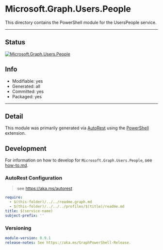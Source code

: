 <!-- region Generated -->
# Microsoft.Graph.Users.People
This directory contains the PowerShell module for the UsersPeople service.

---
## Status
[![Microsoft.Graph.Users.People](https://img.shields.io/powershellgallery/v/Microsoft.Graph.Users.People.svg?style=flat-square&label=Microsoft.Graph.Users.People "Microsoft.Graph.Users.People")](https://www.powershellgallery.com/packages/Microsoft.Graph.Users.People/)

## Info
- Modifiable: yes
- Generated: all
- Committed: yes
- Packaged: yes

---
## Detail
This module was primarily generated via [AutoRest](https://github.com/Azure/autorest) using the [PowerShell](https://github.com/Azure/autorest.powershell) extension.

## Development
For information on how to develop for `Microsoft.Graph.Users.People`, see [how-to.md](how-to.md).
<!-- endregion -->

### AutoRest Configuration

> see https://aka.ms/autorest

``` yaml
require:
  - $(this-folder)/../../readme.graph.md
  - $(this-folder)/../../../profiles/$(title)/readme.md
title: $(service-name)
subject-prefix: ''

```
### Versioning

``` yaml
module-version: 0.9.1
release-notes: See https://aka.ms/GraphPowerShell-Release.
```
